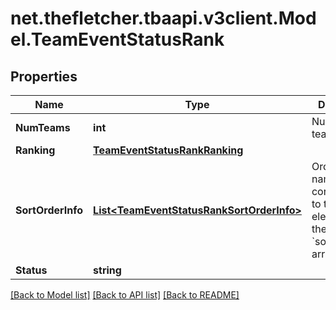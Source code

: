 
# net.thefletcher.tbaapi.v3client.Model.TeamEventStatusRank

## Properties

Name | Type | Description | Notes
------------ | ------------- | ------------- | -------------
**NumTeams** | **int** | Number of teams ranked. | [optional] 
**Ranking** | [**TeamEventStatusRankRanking**](TeamEventStatusRankRanking.md) |  | [optional] 
**SortOrderInfo** | [**List&lt;TeamEventStatusRankSortOrderInfo&gt;**](TeamEventStatusRankSortOrderInfo.md) | Ordered list of names corresponding to the elements of the &#x60;sort_orders&#x60; array. | [optional] 
**Status** | **string** |  | [optional] 

[[Back to Model list]](../README.md#documentation-for-models)
[[Back to API list]](../README.md#documentation-for-api-endpoints)
[[Back to README]](../README.md)

